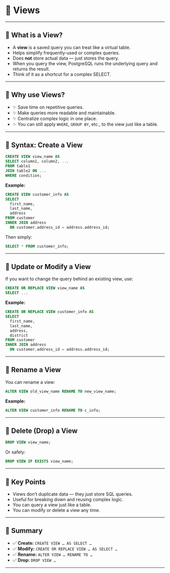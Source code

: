 # 📒 Views

---

## 🔷 What is a View?

- A **view** is a saved query you can treat like a virtual table.
- Helps simplify frequently-used or complex queries.
- Does **not** store actual data — just stores the query.
- When you query the view, PostgreSQL runs the underlying query and returns the result.
- Think of it as a shortcut for a complex SELECT.

---

## 🔷 Why use Views?

- ✨ Save time on repetitive queries.
- ✨ Make queries more readable and maintainable.
- ✨ Centralize complex logic in one place.
- ✨ You can still apply `WHERE`, `GROUP BY`, etc., to the view just like a table.

---

## 🔷 Syntax: Create a View

```sql
CREATE VIEW view_name AS
SELECT column1, column2, ...
FROM table1
JOIN table2 ON ...
WHERE condition;
```

**Example:**
```sql
CREATE VIEW customer_info AS
SELECT
  first_name,
  last_name,
  address
FROM customer
INNER JOIN address
  ON customer.address_id = address.address_id;
```
Then simply:
```sql
SELECT * FROM customer_info;
```

---

## 🔷 Update or Modify a View

If you want to change the query behind an existing view, use:

```sql
CREATE OR REPLACE VIEW view_name AS
SELECT ...
```

**Example:**
```sql
CREATE OR REPLACE VIEW customer_info AS
SELECT
  first_name,
  last_name,
  address,
  district
FROM customer
INNER JOIN address
  ON customer.address_id = address.address_id;
```

---

## 🔷 Rename a View

You can rename a view:

```sql
ALTER VIEW old_view_name RENAME TO new_view_name;
```

**Example:**
```sql
ALTER VIEW customer_info RENAME TO c_info;
```

---

## 🔷 Delete (Drop) a View

```sql
DROP VIEW view_name;
```
Or safely:
```sql
DROP VIEW IF EXISTS view_name;
```

---

## 🌟 Key Points

- Views don’t duplicate data — they just store SQL queries.
- Useful for breaking down and reusing complex logic.
- You can query a view just like a table.
- You can modify or delete a view any time.

---

## 🎯 Summary

- ✅ **Create:** `CREATE VIEW … AS SELECT …`
- ✅ **Modify:** `CREATE OR REPLACE VIEW … AS SELECT …`
- ✅ **Rename:** `ALTER VIEW … RENAME TO …`
- ✅ **Drop:** `DROP VIEW …`

---